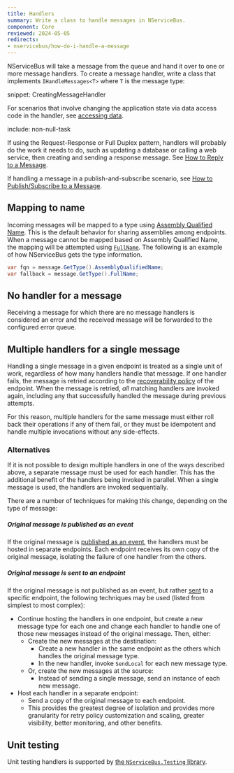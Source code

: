 ```yaml
---
title: Handlers
summary: Write a class to handle messages in NServiceBus.
component: Core
reviewed: 2024-05-05
redirects:
- nservicebus/how-do-i-handle-a-message
---
```


NServiceBus will take a message from the queue and hand it over to one or more message handlers. To create a message handler, write a class that implements `IHandleMessages<T>` where `T` is the message type:

snippet: CreatingMessageHandler

For scenarios that involve changing the application state via data access code in the handler, see [accessing data](/nservicebus/handlers/accessing-data.md).

include: non-null-task

If using the Request-Response or Full Duplex pattern, handlers will probably do the work it needs to do, such as updating a database or calling a web service, then creating and sending a response message. See [How to Reply to a Message](/nservicebus/messaging/reply-to-a-message.md).

If handling a message in a publish-and-subscribe scenario, see [How to Publish/Subscribe to a Message](/nservicebus/messaging/publish-subscribe/).

## Mapping to name

Incoming messages will be mapped to a type using [Assembly Qualified Name](https://msdn.microsoft.com/en-us/library/system.type.assemblyqualifiedname.aspx). This is the default behavior for sharing assemblies among endpoints. When a message cannot be mapped based on Assembly Qualified Name, the mapping will be attempted using [`FullName`](https://msdn.microsoft.com/en-us/library/system.type.fullname.aspx). The following is an example of how NServiceBus gets the type information.

```cs
var fqn = message.GetType().AssemblyQualifiedName;
var fallback = message.GetType().FullName;
```

## No handler for a message

Receiving a message for which there are no message handlers is considered an error and the received message will be forwarded to the configured error queue.

## Multiple handlers for a single message

Handling a single message in a given endpoint is treated as a single unit of work, regardless of how many handlers handle that message. If one handler fails, the message is retried according to the [recoverability policy](/nservicebus/recoverability) of the endpoint. When the message is retried, _all_ matching handlers are invoked again, including any that successfully handled the message during previous attempts.

For this reason, multiple handlers for the same message must either roll back their operations if any of them fail, or they must be idempotent and handle multiple invocations without any side-effects.

### Alternatives

If it is not possible to design multiple handlers in one of the ways described above, a separate message must be used for each handler. This has the additional benefit of the handlers being invoked in parallel. When a single message is used, the handlers are invoked sequentially.

There are a number of techniques for making this change, depending on the type of message:

##### Original message is published as an event

If the original message is [published as an event](/nservicebus/messaging/publish-subscribe/), the handlers must be hosted in separate endpoints. Each endpoint receives its own copy of the original message, isolating the failure of one handler from the others.

##### Original message is sent to an endpoint

If the original message is not published as an event, but rather [sent](/nservicebus/messaging/send-a-message.md) to a specific endpoint, the following techniques may be used (listed from simplest to most complex):

- Continue hosting the handlers in one endpoint, but create a new message type for each one and change each handler to handle one of those new messages instead of the original message. Then, either:
  - Create the new messages at the destination:
    - Create a new handler in the same endpoint as the others which handles the original message type.
    - In the new handler, invoke `SendLocal` for each new message type.
  - Or, create the new messages at the source:
    - Instead of sending a single message, send an instance of each new message.
- Host each handler in a separate endpoint:
  - Send a copy of the original message to each endpoint.
  - This provides the greatest degree of isolation and provides more granularity for retry policy customization and scaling, greater visibility, better monitoring, and other benefits.

## Unit testing

Unit testing handlers is supported by [the `NServiceBus.Testing` library](/nservicebus/testing/#testing-a-handler).
